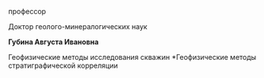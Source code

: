 профессор

Доктор геолого-минералогических наук

**Губина Августа Ивановна**

Геофизические методы исследования скважин
	*Геофизические методы стратиграфической корреляции